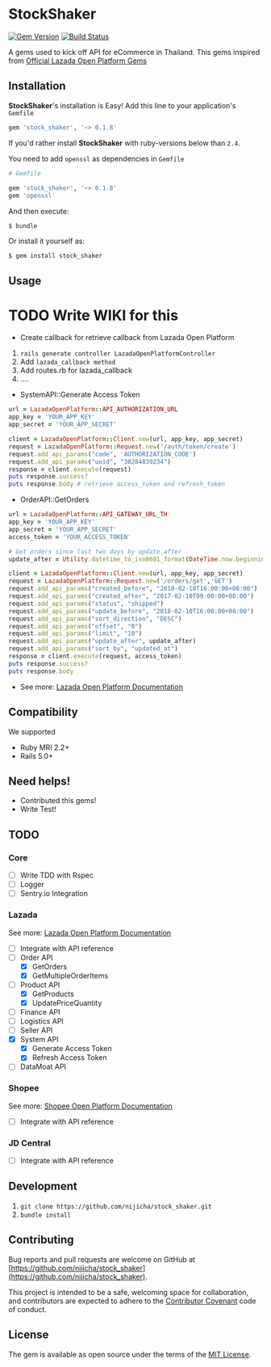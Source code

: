 # StockShaker

[![Gem Version](https://badge.fury.io/rb/stock_shaker.svg)](https://badge.fury.io/rb/stock_shaker)
[![Build Status](https://travis-ci.org/nijicha/stock_shaker.svg?branch=master)](https://travis-ci.org/nijicha/stock_shaker)

A gems used to kick off API for eCommerce in Thailand. This gems inspired from [Official Lazada Open Platform Gems](https://rubygems.org/gems/lazop_api_client/versions/1.2.5)

## Installation

**StockShaker**'s installation is Easy! Add this line to your application's `Gemfile`

```ruby
gem 'stock_shaker', '~> 0.1.8'
```

If you'd rather install **StockShaker** with ruby-versions below than `2.4`.

You need to add `openssl` as dependencies in `Gemfile`

```ruby
# Gemfile
 
gem 'stock_shaker', '~> 0.1.8'
gem 'openssl'
```

And then execute:

    $ bundle

Or install it yourself as:

    $ gem install stock_shaker

## Usage

# TODO Write WIKI for this
- Create callback for retrieve callback from Lazada Open Platform
1. `rails generate controller LazadaOpenPlatformController`
2. Add `lazada_callback method`
3. Add routes.rb for lazada_callback
4. ....

- SystemAPI::Generate Access Token
```ruby
url = LazadaOpenPlatform::API_AUTHORIZATION_URL
app_key = 'YOUR_APP_KEY'
app_secret = 'YOUR_APP_SECRET'

client = LazadaOpenPlatform::Client.new(url, app_key, app_secret)
request = LazadaOpenPlatform::Request.new('/auth/token/create')
request.add_api_params("code", 'AUTHORIZATION_CODE')
request.add_api_params("uuid", "38284839234")
response = client.execute(request)
puts response.success?
puts response.body # retrieve access_token and refresh_token
```

- OrderAPI::GetOrders

```ruby
url = LazadaOpenPlatform::API_GATEWAY_URL_TH
app_key = 'YOUR_APP_KEY'
app_secret = 'YOUR_APP_SECRET'
access_token = 'YOUR_ACCESS_TOKEN'

# Get orders since last two days by update_after
update_after = Utility.datetime_to_iso8601_format(DateTime.now.beginning_of_day - 2.days)

client = LazadaOpenPlatform::Client.new(url, app_key, app_secret)
request = LazadaOpenPlatform::Request.new('/orders/get','GET')
request.add_api_params("created_before", "2018-02-10T16:00:00+08:00")
request.add_api_params("created_after", "2017-02-10T09:00:00+08:00")
request.add_api_params("status", "shipped")
request.add_api_params("update_before", "2018-02-10T16:00:00+08:00")
request.add_api_params("sort_direction", "DESC")
request.add_api_params("offset", "0")
request.add_api_params("limit", "10")
request.add_api_params("update_after", update_after)
request.add_api_params("sort_by", "updated_at")
response = client.execute(request, access_token)
puts response.success?
puts response.body
```
- See more: [Lazada Open Platform Documentation](https://open.lazada.com/doc/api.htm?spm=a2o9m.11193535.0.0.62a738e4DBO8DQ#/api?cid=8&path=/order/document/get)

## Compatibility
We supported
- Ruby MRI 2.2+
- Rails 5.0+

## Need helps!
- Contributed this gems!
- Write Test!

## TODO

### Core

- [ ] Write TDD with Rspec
- [ ] Logger
- [ ] Sentry.io Integration

### Lazada
See more: [Lazada Open Platform Documentation](https://open.lazada.com/doc/api.htm?spm=a2o9m.11193535.0.0.62a738e4DBO8DQ#/api?cid=8&path=/order/document/get)

- [ ] Integrate with API reference
- [ ] Order API
    - [x] GetOrders
    - [x] GetMultipleOrderItems
- [ ] Product API
    - [x] GetProducts
    - [x] UpdatePriceQuantity
- [ ] Finance API
- [ ] Logistics API
- [ ] Seller API
- [x] System API
    - [x] Generate Access Token
    - [x] Refresh Access Token
- [ ] DataMoat API

### Shopee
See more: [Shopee Open Platform Documentation](https://open.shopee.com/documents)
- [ ] Integrate with API reference

### JD Central

- [ ] Integrate with API reference

## Development
1. `git clone https://github.com/nijicha/stock_shaker.git`
2. `bundle install`

## Contributing

Bug reports and pull requests are welcome on GitHub at [https://github.com/nijicha/stock_shaker](https://github.com/nijicha/stock_shaker).

This project is intended to be a safe, welcoming space for collaboration, and contributors are expected to adhere to the [Contributor Covenant](http://contributor-covenant.org) code of conduct.

## License

The gem is available as open source under the terms of the [MIT License](https://opensource.org/licenses/MIT).
